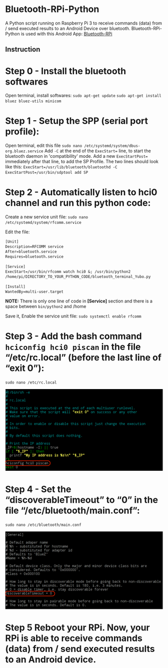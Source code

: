 # Bluetooth-RPi-Python
A Python script running on Raspberry Pi 3 to receive commands (data) from / send executed results to an Android Device over bluetooth. Bluetooth-RPi-Python is used with this Android App: [Bluetooth-RPi](https://github.com/Yurockkk/Bluetooth-RPi) 

## Instruction

# Step 0 - Install the bluetooth softwares
Open terminal, install softwares:
`sudo apt-get update`
`sudo apt-get install bluez bluez-utils minicom`

# Step 1 - Setup the SPP (serial port profile): 
Open terminal, edit this file
`sudo nano /etc/systemd/system/dbus-org.bluez.service`
Add `-C` at the end of the `ExecStart=` line, to start the bluetooth daemon in 'compatibility' mode. Add a new `ExecStartPost=` immediately after that line, to add the SP Profile. The two lines should look like this:
`ExecStart=/usr/lib/bluetooth/bluetoothd -C`
`ExecStartPost=/usr/bin/sdptool add SP`

# Step 2 - Automatically listen to hci0 channel and run this python code:
Create a new service unit file:
`sudo nano /etc/systemd/system/rfcomm.service`

Edit the file:
```
[Unit]
Description=RFCOMM service
After=bluetooth.service
Requires=bluetooth.service

[Service]	
ExecStart=/usr/bin/rfcomm watch hci0 &; /usr/bin/python2 /home/pi/DIRECTORY_TO_YOUR_PYTHON_CODE/bluetooth_terminal_Yubo.py	

[Install]
WantedBy=multi-user.target

```

**NOTE:** There is only one line of code in **[Service]** section and there is a space between `bin/python2` and /home

Save it, Enable the service unit file:
`sudo systemctl enable rfcomm`

# Step 3 - Add the bash command `hciconfig hci0 piscan` in the file “/etc/rc.local” (before the last line of “exit 0”):

`sudo nano /etc/rc.local`

![](images/rc.png)

# Step 4 - Set the “discoverableTimeout” to “0” in the file “/etc/bluetooth/main.conf”:
`sudo nano /etc/bluetooth/main.conf`

![](images/main.png)

# Step 5 Reboot your RPi. Now, your RPi is able to receive commands (data) from / send executed results to an Android device.

